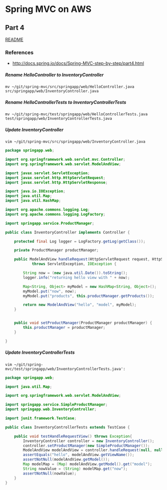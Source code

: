 # Spring MVC on AWS
## Part 4
[README](/README.md)

### References
* http://docs.spring.io/docs/Spring-MVC-step-by-step/part4.html

##### Rename HelloController to InventoryController
    mv ~/git/spring-mvc/src/springapp/web/HelloController.java src/springapp/web/InventoryController.java

##### Rename HelloControllerTests to InventoryControllerTests
    mv ~/git/spring-mvc/test/springapp/web/HelloControllerTests.java test/springapp/web/InventoryControllerTests.java

##### Update InventoryController
    vim ~/git/spring-mvc/src/springapp/web/InventoryController.java
```java
package springapp.web;

import org.springframework.web.servlet.mvc.Controller;
import org.springframework.web.servlet.ModelAndView;

import javax.servlet.ServletException;
import javax.servlet.http.HttpServletRequest;
import javax.servlet.http.HttpServletResponse;

import java.io.IOException;
import java.util.Map;
import java.util.HashMap;

import org.apache.commons.logging.Log;
import org.apache.commons.logging.LogFactory;

import springapp.service.ProductManager;

public class InventoryController implements Controller {

    protected final Log logger = LogFactory.getLog(getClass());

    private ProductManager productManager;

    public ModelAndView handleRequest(HttpServletRequest request, HttpServletResponse response)
            throws ServletException, IOException {

        String now = (new java.util.Date()).toString();
        logger.info("returning hello view with " + now);

        Map<String, Object> myModel = new HashMap<String, Object>();
        myModel.put("now", now);
        myModel.put("products", this.productManager.getProducts());

        return new ModelAndView("hello", "model", myModel);
    }


    public void setProductManager(ProductManager productManager) {
        this.productManager = productManager;
    }

}
```
##### Update InventoryControllerTests
    vim ~/git/spring-mvc/test/springapp/web/InventoryControllerTests.java':
```java
package springapp.web;

import java.util.Map;

import org.springframework.web.servlet.ModelAndView;

import springapp.service.SimpleProductManager;
import springapp.web.InventoryController;

import junit.framework.TestCase;

public class InventoryControllerTests extends TestCase {

    public void testHandleRequestView() throws Exception{
        InventoryController controller = new InventoryController();
        controller.setProductManager(new SimpleProductManager());
        ModelAndView modelAndView = controller.handleRequest(null, null);
        assertEquals("hello", modelAndView.getViewName());
        assertNotNull(modelAndView.getModel());
        Map modelMap = (Map) modelAndView.getModel().get("model");
        String nowValue = (String) modelMap.get("now");
        assertNotNull(nowValue);
    }
}
```
